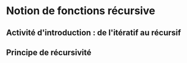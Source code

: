 # Notion de fonctions récursive

## Activité d'introduction : de l'itératif au récursif

## Principe de récursivité


